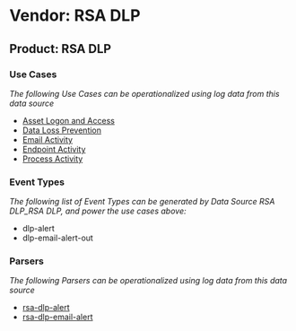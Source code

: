 Vendor: RSA DLP
===============
Product: RSA DLP
----------------

### Use Cases

_The following Use Cases can be operationalized using log data from this data source_

* [Asset Logon and Access](../UseCases/usecase_asset_logon_and_access.md)
* [Data Loss Prevention](../UseCases/usecase_data_loss_prevention.md)
* [Email Activity](../UseCases/usecase_email_activity.md)
* [Endpoint Activity](../UseCases/usecase_endpoint_activity.md)
* [Process Activity](../UseCases/usecase_process_activity.md)


### Event Types

_The following list of Event Types can be generated by Data Source RSA DLP_RSA DLP, and power the use cases above:_

- dlp-alert
- dlp-email-alert-out


### Parsers

_The following Parsers can be operationalized using log data from this data source_

* [rsa-dlp-alert](../Parsers/parserContent_rsa-dlp-alert.md)
* [rsa-dlp-email-alert](../Parsers/parserContent_rsa-dlp-email-alert.md)
